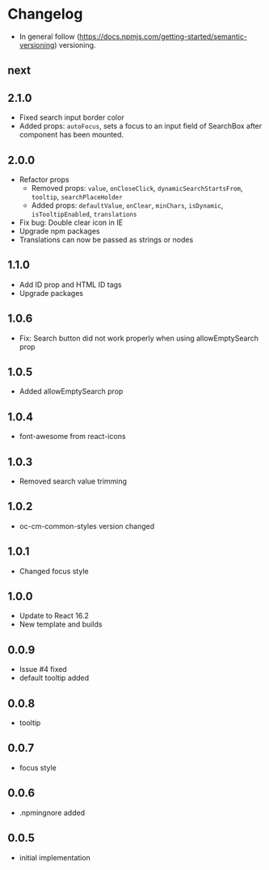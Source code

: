 # Changelog

* In general follow (https://docs.npmjs.com/getting-started/semantic-versioning) versioning.

## next

## 2.1.0
* Fixed search input border color
* Added props: `autoFocus`, sets a focus to an input field of SearchBox after component has been mounted.

## 2.0.0
* Refactor props
  * Removed props: `value`, `onCloseClick`, `dynamicSearchStartsFrom`, `tooltip`, `searchPlaceHolder`
  * Added props: `defaultValue`, `onClear`, `minChars`, `isDynamic`, `isTooltipEnabled`, `translations`
* Fix bug: Double clear icon in IE
* Upgrade npm packages
* Translations can now be passed as strings or nodes

## 1.1.0
* Add ID prop and HTML ID tags
* Upgrade packages

## 1.0.6
* Fix: Search button did not work properly when using allowEmptySearch prop

## 1.0.5
* Added allowEmptySearch prop

## 1.0.4
* font-awesome from react-icons

## 1.0.3
* Removed search value trimming

## 1.0.2
* oc-cm-common-styles version changed

## 1.0.1
* Changed focus style

## 1.0.0
* Update to React 16.2
* New template and builds

## 0.0.9
* Issue #4 fixed
* default tooltip added

## 0.0.8
* tooltip

## 0.0.7
* focus style

## 0.0.6
* .npmingnore added

## 0.0.5
* initial implementation
